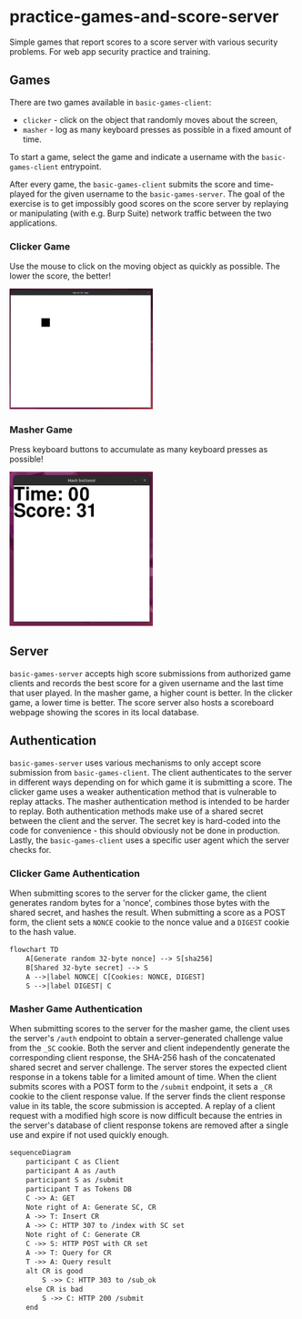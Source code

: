 # practice-games-and-score-server

Simple games that report scores to a score server with various security
problems. For web app security practice and training.

## Games

There are two games available in `basic-games-client`:
- `clicker` - click on the object that randomly moves about the screen,
- `masher` - log as many keyboard presses as possible in a fixed amount of time.

To start a game, select the game and indicate a username with the
`basic-games-client` entrypoint. 

After every game, the `basic-games-client` submits the score and time-played
for the given username to the `basic-games-server`. The goal of the exercise is
to get impossibly good scores on the score server by replaying or
manipulating (with e.g. Burp Suite) network traffic between the two
applications. 

### Clicker Game

Use the mouse to click on the moving object as quickly as possible. The lower
the score, the better!

<img src = media/clicker.png width = 50% alt = "Screenshot of clicker game">

### Masher Game

Press keyboard buttons to accumulate as many keyboard presses as possible!

<img src = "media/masher.png" width = 50% alt = "Screenshot of masher game">

## Server

`basic-games-server` accepts high score submissions from authorized game
clients and records the best score for a given username and the last time that
user played.  In the masher game, a higher count is better. In the clicker
game, a lower time is better. The score server also hosts a scoreboard webpage
showing the scores in its local database. 

## Authentication

`basic-games-server` uses various mechanisms to only accept score submission
from `basic-games-client`. The client authenticates to the server in different
ways depending on for which game it is submitting a score. The clicker game
uses a weaker authentication method that is vulnerable to replay attacks. The
masher authentication method is intended to be harder to replay. Both
authentication methods make use of a shared secret between the client and the
server. The secret key is hard-coded into the code for convenience - this
should obviously not be done in production. Lastly, the `basic-games-client`
uses a specific user agent which the server checks for. 

### Clicker Game Authentication

When submitting scores to the server for the clicker game, the client generates
random bytes for a 'nonce', combines those bytes with the shared secret, and
hashes the result. When submitting a score as a POST form, the client sets a
`NONCE` cookie to the nonce value and a `DIGEST` cookie to the hash value. 

```mermaid
flowchart TD
    A[Generate random 32-byte nonce] --> S[sha256]
    B[Shared 32-byte secret] --> S
    A -->|label NONCE| C[Cookies: NONCE, DIGEST]
    S -->|label DIGEST| C
```

### Masher Game Authentication

When submitting scores to the server for the masher game, the client uses the
server's `/auth` endpoint to obtain a server-generated challenge value from the
`_SC` cookie. Both the server and client independently generate the
corresponding client response, the SHA-256 hash of the concatenated shared
secret and server challenge. The server stores the expected client response in
a tokens table for a limited amount of time. When the client submits scores
with a POST form to the `/submit` endpoint, it sets a `_CR` cookie to the client
response value. If the server finds the client response value in its table, the
score submission is accepted. A replay of a client request with a modified high
score is now difficult because the entries in the server's database of client response
tokens are removed after a single use and expire if not used quickly enough.

```mermaid
sequenceDiagram
    participant C as Client
    participant A as /auth
    participant S as /submit
    participant T as Tokens DB
    C ->> A: GET
    Note right of A: Generate SC, CR
    A ->> T: Insert CR
    A ->> C: HTTP 307 to /index with SC set
    Note right of C: Generate CR
    C ->> S: HTTP POST with CR set
    A ->> T: Query for CR
    T ->> A: Query result
    alt CR is good
        S ->> C: HTTP 303 to /sub_ok
    else CR is bad
        S ->> C: HTTP 200 /submit
    end
```
